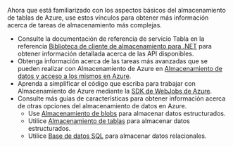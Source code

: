 Ahora que está familiarizado con los aspectos básicos del almacenamiento de tablas de Azure, use estos vínculos para obtener más información acerca de tareas de almacenamiento más complejas.

- Consulte la documentación de referencia de servicio Tabla en la referencia [Biblioteca de cliente de almacenamiento para .NET](http://go.microsoft.com/fwlink/?LinkID=390731) para obtener información detallada acerca de las API disponibles.
- Obtenga información acerca de las tareas más avanzadas que se pueden realizar con Almacenamiento de Azure en [Almacenamiento de datos y acceso a los mismos en Azure](https://msdn.microsoft.com/library/azure/gg433040.aspx).    
- Aprenda a simplificar el código que escriba para trabajar con Almacenamiento de Azure mediante la [SDK de WebJobs de Azure](../app-service/websites-dotnet-webjobs-sdk.md).
- Consulte más guías de características para obtener información acerca de otras opciones del almacenamiento de datos en Azure.
  - Use [Almacenamiento de blobs](./storage-dotnet-how-to-use-blobs.md) para almacenar datos estructurados.
  - Utilice [Almacenamiento de tablas](./storage-dotnet-how-to-use-tables.md) para almacenar datos estructurados.
  - Utilice [Base de datos SQL](../sql-database/sql-database-dotnet-how-to-use.md) para almacenar datos relacionales.

<!---HONumber=August15_HO6-->